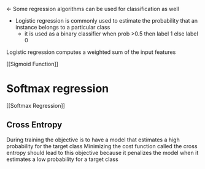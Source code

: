<- Some regression algorithms can be used for classification as well
- Logistic regression is commonly used to estimate the probability that an instance belongs to a particular class
	- it is used as a binary classifier when prob >0.5 then label 1 else label 0

Logistic regression computes a weighted sum of the input features 

[[Sigmoid Function]]


<h1>Softmax regression</h1>

[[Softmax Regression]]


<h2>Cross Entropy</h2>
During training the objective is to have a model that estimates a high probability for the target class
Minimizing the cost function called the cross entropy should lead to this objective because it penalizes the model when it estimates a low probability for a target class
